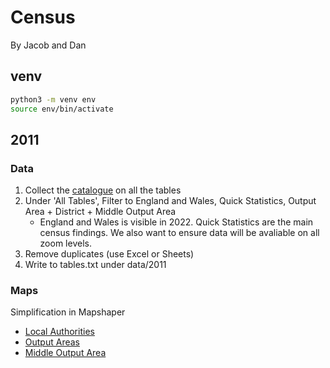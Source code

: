 # Census

By Jacob and Dan

## venv

```bash
python3 -m venv env
source env/bin/activate
```

## 2011

### Data
1. Collect the [catalogue](https://www.ons.gov.uk/census/2011census/2011censusdata/2011censusdatacatalogue) on all the tables
2. Under 'All Tables', Filter to England and Wales, Quick Statistics, Output Area + District + Middle Output Area
    - England and Wales is visible in 2022. Quick Statistics are the main census findings. We also want to ensure data will be avaliable on all zoom levels.
3. Remove duplicates (use Excel or Sheets)
4. Write to tables.txt under data/2011

### Maps

Simplification in Mapshaper

- [Local Authorities](https://geoportal.statistics.gov.uk/datasets/ons::local-authority-districts-december-2011-boundaries-ew-bfc/)
- [Output Areas](https://geoportal.statistics.gov.uk/datasets/ons::output-areas-december-2011-boundaries-ew-bfc/)
- [Middle Output Area](https://geoportal.statistics.gov.uk/maps/middle-layer-super-output-areas-december-2001-boundaries-ew-bfc)